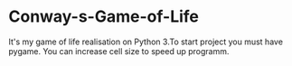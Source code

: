 # Conway-s-Game-of-Life
It's my game of life realisation on Python 3.To start project you must have pygame.
You can increase cell size to speed up programm.
